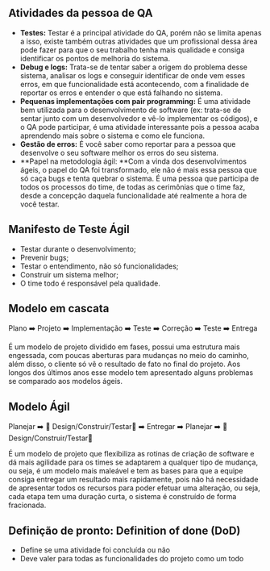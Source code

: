 ## Atividades da pessoa de QA

- **Testes:** Testar é a principal atividade do QA, porém não se limita apenas a isso, existe também outras atividades que um profissional dessa área pode fazer para que o seu trabalho tenha mais qualidade e consiga identificar os pontos de melhoria do sistema.
- **Debug e logs:** Trata-se de tentar saber a origem do problema desse sistema, analisar os logs e conseguir identificar de onde vem esses erros, em que funcionalidade está acontecendo, com a finalidade de reportar os erros e entender o que está falhando no sistema.
- **Pequenas implementações com pair programming:** É uma atividade bem utilizada para o desenvolvimento de software (ex: trata-se de sentar junto com um desenvolvedor e vê-lo implementar os códigos), e o QA pode participar, é uma atividade interessante pois a pessoa acaba aprendendo mais sobre o sistema e como ele funciona.
- **Gestão de erros:** É você saber como reportar para a pessoa que desenvolve o seu software melhor os erros do seu sistema.
- **Papel na metodologia ágil: **Com a vinda dos desenvolvimentos ágeis, o papel do QA foi transformado, ele não é mais essa pessoa que só caça bugs e tenta quebrar o sistema. É uma pessoa que participa de todos os processos do time, de todas as cerimônias que o time faz, desde a concepção daquela funcionalidade até realmente a hora de você testar.



## Manifesto de Teste Ágil

- Testar durante o desenvolvimento;
- Prevenir bugs;
- Testar o entendimento, não só funcionalidades;
- Construir um sistema melhor;
- O time todo é responsável pela qualidade.



## Modelo em cascata

Plano ➡️ Projeto ➡️ Implementação ➡️ Teste ➡️ Correção ➡️ Teste ➡️ Entrega

É um modelo de projeto dividido em fases, possui uma estrutura mais engessada, com poucas aberturas para mudanças no meio do caminho, além disso, o cliente só vê o resultado de fato no final do projeto. Aos longos dos últimos anos esse modelo tem apresentado alguns problemas se comparado aos modelos ágeis.



## Modelo Ágil

Planejar ➡️ 🔄 Design/Construir/Testar🔄 ➡️ Entregar ➡️ Planejar ➡️ 🔄 Design/Construir/Testar🔄

É um modelo de projeto que flexibiliza as rotinas de criação de software e dá mais agilidade para os times se adaptarem a qualquer tipo de mudança, ou seja, é um modelo mais maleável e tem as bases para que a equipe consiga entregar um resultado mais rapidamente, pois não há necessidade de apresentar todos os recursos para poder efetuar uma alteração, ou seja, cada etapa tem uma duração curta, o sistema é construído de forma fracionada.



## Definição de pronto: Definition of done (DoD)

- Define se uma atividade foi concluída ou não
- Deve valer para todas as funcionalidades do projeto como um todo

